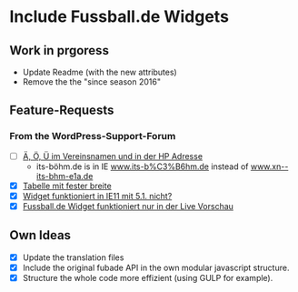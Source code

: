 # Include Fussball.de Widgets

## Work in prgoress

- Update Readme (with the new attributes)
- Remove the the "since season 2016"

## Feature-Requests

### From the WordPress-Support-Forum

- [ ] [Ä, Ö, Ü im Vereinsnamen und in der HP Adresse](https://wordpress.org/support/topic/a-o-u-im-vereinsnamen-und-in-der-hp-adresse/)
  - its-böhm.de is in IE www.its-b%C3%B6hm.de instead of www.xn--its-bhm-e1a.de
- [x] [Tabelle mit fester breite](https://wordpress.org/support/topic/tabelle-mit-fester-breite/)
- [x] [Widget funktioniert in IE11 mit 5.1. nicht?](https://wordpress.org/support/topic/widget-funktioniert-in-ie11-mit-5-1-nicht/)
- [x] [Fussball.de Widget funktioniert nur in der Live Vorschau](https://wordpress.org/support/topic/fussball-de-widget-funktioniert-nur-in-der-live-vorschau/)

## Own Ideas

- [x] Update the translation files
- [x] Include the original fubade API in the own modular javascript structure.
- [x] Structure the whole code more effizient (using GULP for example).
